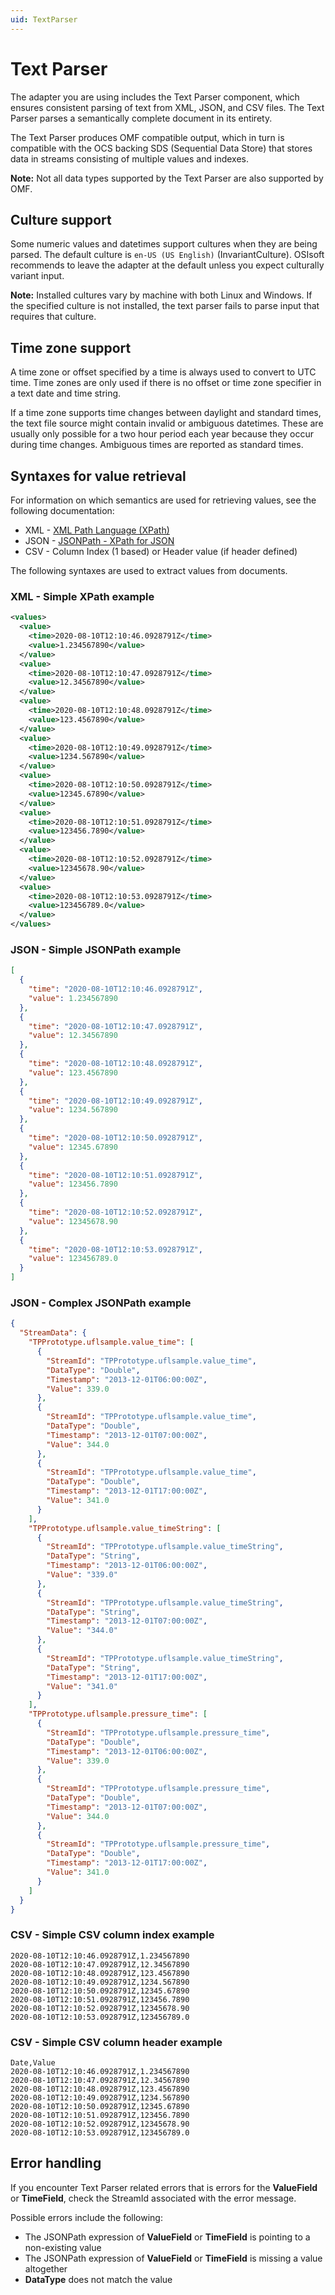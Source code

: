 ```yaml
---
uid: TextParser
---
```


# Text Parser

The adapter you are using includes the Text Parser component, which ensures consistent parsing of text from XML, JSON, and CSV files. The Text Parser parses a semantically complete document in its entirety.

The Text Parser produces OMF compatible output, which in turn is compatible with the OCS backing SDS (Sequential Data Store) that stores data in streams consisting of multiple values and indexes.

**Note:** Not all data types supported by the Text Parser are also supported by OMF.

## Culture support

Some numeric values and datetimes support cultures when they are being parsed. The default culture is `en-US (US English)` (InvariantCulture). OSIsoft recommends to leave the adapter at the default unless you expect culturally variant input.

**Note:** Installed cultures vary by machine with both Linux and Windows. If the specified culture is not installed, the text parser fails to parse input that requires that culture.

## Time zone support

A time zone or offset specified by a time is always used to convert to UTC time. Time zones are only used if there is no offset or time zone specifier in a text date and time string.

If a time zone supports time changes between daylight and standard times, the text file source might contain invalid or ambiguous datetimes. These are usually only possible for a two hour period each year because they occur during time changes. Ambiguous times are reported as standard times.

## Syntaxes for value retrieval

For information on which semantics are used for retrieving values, see the following documentation:

- XML - [XML Path Language (XPath)](https://www.w3.org/TR/1999/REC-xpath-19991116/)
- JSON - [JSONPath - XPath for JSON](https://goessner.net/articles/JsonPath/)
- CSV - Column Index (1 based) or Header value (if header defined)

The following syntaxes are used to extract values from documents.

### XML - Simple XPath example

```xml
<values>
  <value>
    <time>2020-08-10T12:10:46.0928791Z</time>
    <value>1.234567890</value>
  </value>
  <value>
    <time>2020-08-10T12:10:47.0928791Z</time>
    <value>12.34567890</value>
  </value>
  <value>
    <time>2020-08-10T12:10:48.0928791Z</time>
    <value>123.4567890</value>
  </value>
  <value>
    <time>2020-08-10T12:10:49.0928791Z</time>
    <value>1234.567890</value>
  </value>
  <value>
    <time>2020-08-10T12:10:50.0928791Z</time>
    <value>12345.67890</value>
  </value>
  <value>
    <time>2020-08-10T12:10:51.0928791Z</time>
    <value>123456.7890</value>
  </value>
  <value>
    <time>2020-08-10T12:10:52.0928791Z</time>
    <value>12345678.90</value>
  </value>
  <value>
    <time>2020-08-10T12:10:53.0928791Z</time>
    <value>123456789.0</value>
  </value>
</values>
```

### JSON - Simple JSONPath example

```json
[
  {
    "time": "2020-08-10T12:10:46.0928791Z",
    "value": 1.234567890
  },
  {
    "time": "2020-08-10T12:10:47.0928791Z",
    "value": 12.34567890
  },
  {
    "time": "2020-08-10T12:10:48.0928791Z",
    "value": 123.4567890
  },
  {
    "time": "2020-08-10T12:10:49.0928791Z",
    "value": 1234.567890
  },
  {
    "time": "2020-08-10T12:10:50.0928791Z",
    "value": 12345.67890
  },
  {
    "time": "2020-08-10T12:10:51.0928791Z",
    "value": 123456.7890
  },
  {
    "time": "2020-08-10T12:10:52.0928791Z",
    "value": 12345678.90
  },
  {
    "time": "2020-08-10T12:10:53.0928791Z",
    "value": 123456789.0
  }
]
```

### JSON - Complex JSONPath example

```json
{
  "StreamData": {
    "TPPrototype.uflsample.value_time": [
      {
        "StreamId": "TPPrototype.uflsample.value_time",
        "DataType": "Double",
        "Timestamp": "2013-12-01T06:00:00Z",
        "Value": 339.0
      },
      {
        "StreamId": "TPPrototype.uflsample.value_time",
        "DataType": "Double",
        "Timestamp": "2013-12-01T07:00:00Z",
        "Value": 344.0
      },
      {
        "StreamId": "TPPrototype.uflsample.value_time",
        "DataType": "Double",
        "Timestamp": "2013-12-01T17:00:00Z",
        "Value": 341.0
      }
    ],
    "TPPrototype.uflsample.value_timeString": [
      {
        "StreamId": "TPPrototype.uflsample.value_timeString",
        "DataType": "String",
        "Timestamp": "2013-12-01T06:00:00Z",
        "Value": "339.0"
      },
      {
        "StreamId": "TPPrototype.uflsample.value_timeString",
        "DataType": "String",
        "Timestamp": "2013-12-01T07:00:00Z",
        "Value": "344.0"
      },
      {
        "StreamId": "TPPrototype.uflsample.value_timeString",
        "DataType": "String",
        "Timestamp": "2013-12-01T17:00:00Z",
        "Value": "341.0"
      }
    ],
    "TPPrototype.uflsample.pressure_time": [
      {
        "StreamId": "TPPrototype.uflsample.pressure_time",
        "DataType": "Double",
        "Timestamp": "2013-12-01T06:00:00Z",
        "Value": 339.0
      },
      {
        "StreamId": "TPPrototype.uflsample.pressure_time",
        "DataType": "Double",
        "Timestamp": "2013-12-01T07:00:00Z",
        "Value": 344.0
      },
      {
        "StreamId": "TPPrototype.uflsample.pressure_time",
        "DataType": "Double",
        "Timestamp": "2013-12-01T17:00:00Z",
        "Value": 341.0
      }
    ]
  }
}
```

### CSV - Simple CSV column index example

```csv
2020-08-10T12:10:46.0928791Z,1.234567890
2020-08-10T12:10:47.0928791Z,12.34567890
2020-08-10T12:10:48.0928791Z,123.4567890
2020-08-10T12:10:49.0928791Z,1234.567890
2020-08-10T12:10:50.0928791Z,12345.67890
2020-08-10T12:10:51.0928791Z,123456.7890
2020-08-10T12:10:52.0928791Z,12345678.90
2020-08-10T12:10:53.0928791Z,123456789.0
```

### CSV - Simple CSV column header example

```csv
Date,Value
2020-08-10T12:10:46.0928791Z,1.234567890
2020-08-10T12:10:47.0928791Z,12.34567890
2020-08-10T12:10:48.0928791Z,123.4567890
2020-08-10T12:10:49.0928791Z,1234.567890
2020-08-10T12:10:50.0928791Z,12345.67890
2020-08-10T12:10:51.0928791Z,123456.7890
2020-08-10T12:10:52.0928791Z,12345678.90
2020-08-10T12:10:53.0928791Z,123456789.0
```

## Error handling

If you encounter Text Parser related errors that is errors for the **ValueField** or **TimeField**, check the StreamId associated with the error message.

Possible errors include the following:

- The JSONPath expression of **ValueField** or **TimeField** is pointing to a non-existing value
- The JSONPath expression of **ValueField** or **TimeField** is missing a value altogether
- **DataType** does not match the value
